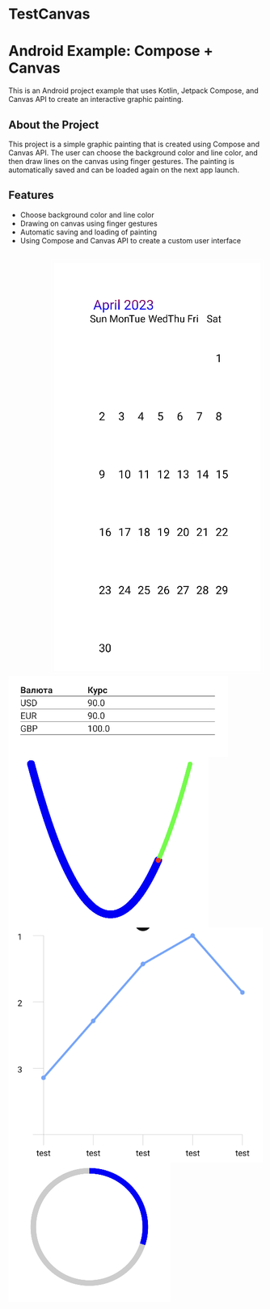 


# TestCanvas


# Android Example: Compose + Canvas

This is an Android project example that uses Kotlin, Jetpack Compose, and Canvas API to create an interactive graphic painting.

## About the Project

This project is a simple graphic painting that is created using Compose and Canvas API. The user can choose the background color and line color, and then draw lines on the canvas using finger gestures. The painting is automatically saved and can be loaded again on the next app launch.

## Features

- Choose background color and line color
- Drawing on canvas using finger gestures
- Automatic saving and loading of painting
- Using Compose and Canvas API to create a custom user interface


## 
</h3>

 <h3 align='right'>
<div style="border: 1px solid #fff; padding: 5px; display: inline-block;">
 <img align="left" src="https://raw.githubusercontent.com/bigmeco/TestCanvas/master/Снимок%20экрана%202023-04-05%20в%2016.20.57.png" />
</div>

 <img align="left" src="https://github.com/bigmeco/TestCanvas/blob/master/Снимок%20экрана%202023-04-05%20в%2016.22.02.png?raw=true" />
  <img align="left" src="https://raw.githubusercontent.com/bigmeco/TestCanvas/master/Снимок%20экрана%202023-04-05%20в%2016.23.18.png" />
  <img align="left" src="https://raw.githubusercontent.com/bigmeco/TestCanvas/master/Снимок%20экрана%202023-04-05%20в%2016.23.01.png" />
  <img align="left" src="https://raw.githubusercontent.com/bigmeco/TestCanvas/master/Снимок%20экрана%202023-04-05%20в%2016.23.40.png" />



</h3>
